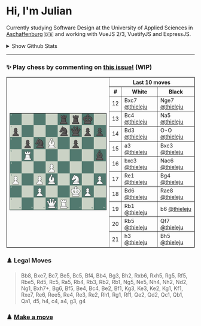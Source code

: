 # **Hi, I'm Julian**

Currently studying Software Design at the University of Applied Sciences in <a href="https://www.th-ab.de/en/" >Aschaffenburg</a> :de: and working with VueJS 2/3, VuetifyJS and ExpressJS.

<details>
 <summary>Show Github Stats</summary>
 <p align="center">
    <img src="https://github-readme-stats.vercel.app/api/top-langs/?username=thieleju&theme=blue-green&hide=jupyter%20notebook&layout=compact"  />
    <img width="420" src="https://github-readme-stats.vercel.app/api?username=thieleju&theme=blue-green&show_icons=true"/>
  </p>
</details>

---

### ✨ Play chess by commenting on [this issue!](https://github.com/thieleju/thieleju/issues/1) (WIP)

<table border="1">
<th rowspan="20"><a href="https://github.com/thieleju/thieleju/issues/1"><img width="480" src="https://raw.githubusercontent.com/thieleju/thieleju/main/games/game1/chessboard-1702331237.png" /></a></th>
<th colspan="3">Last 10 moves</th>
<tr>
<th>#</th>
<th>White</th>
<th>Black</th>
</tr>
<tr>
<td>12</td>
<td>Bxc7 <a href="https://github.com/thieleju">@thieleju</a></td>
<td>Nge7 <a href="https://github.com/thieleju">@thieleju</a></td>
</tr>
<tr>
<td>13</td>
<td>Bc4 <a href="https://github.com/thieleju">@thieleju</a></td>
<td>Na5 <a href="https://github.com/thieleju">@thieleju</a></td>
</tr>
<tr>
<td>14</td>
<td>Bd3 <a href="https://github.com/thieleju">@thieleju</a></td>
<td>O-O <a href="https://github.com/thieleju">@thieleju</a></td>
</tr>
<tr>
<td>15</td>
<td>a3 <a href="https://github.com/thieleju">@thieleju</a></td>
<td>Bxc3 <a href="https://github.com/thieleju">@thieleju</a></td>
</tr>
<tr>
<td>16</td>
<td>bxc3 <a href="https://github.com/thieleju">@thieleju</a></td>
<td>Nac6 <a href="https://github.com/thieleju">@thieleju</a></td>
</tr>
<tr>
<td>17</td>
<td>Re1 <a href="https://github.com/thieleju">@thieleju</a></td>
<td>Bg4 <a href="https://github.com/thieleju">@thieleju</a></td>
</tr>
<tr>
<td>18</td>
<td>Bd6 <a href="https://github.com/thieleju">@thieleju</a></td>
<td>Rae8 <a href="https://github.com/thieleju">@thieleju</a></td>
</tr>
<tr>
<td>19</td>
<td>Rb1 <a href="https://github.com/thieleju">@thieleju</a></td>
<td>b6 <a href="https://github.com/thieleju">@thieleju</a></td>
</tr>
<tr>
<td>20</td>
<td>Rb5 <a href="https://github.com/thieleju">@thieleju</a></td>
<td>Qf7 <a href="https://github.com/thieleju">@thieleju</a></td>
</tr>
<tr>
<td>21</td>
<td>h3 <a href="https://github.com/thieleju">@thieleju</a></td>
<td>Bh5 <a href="https://github.com/thieleju">@thieleju</a></td>
</tr>
</table>

### ♟️ Legal Moves
> Bb8, Bxe7, Bc7, Be5, Bc5, Bf4, Bb4, Bg3, Bh2, Rxb6, Rxh5, Rg5, Rf5, Rbe5, Rd5, Rc5, Ra5, Rb4, Rb3, Rb2, Rb1, Ng5, Ne5, Nh4, Nh2, Nd2, Ng1, Bxh7+, Bg6, Bf5, Be4, Bc4, Be2, Bf1, Kg3, Ke3, Ke2, Kg1, Kf1, Rxe7, Re6, Ree5, Re4, Re3, Re2, Rh1, Rg1, Rf1, Qe2, Qd2, Qc1, Qb1, Qa1, d5, h4, c4, a4, g3, g4

### ♟️ [Make a move](https://github.com/thieleju/thieleju/issues/1)